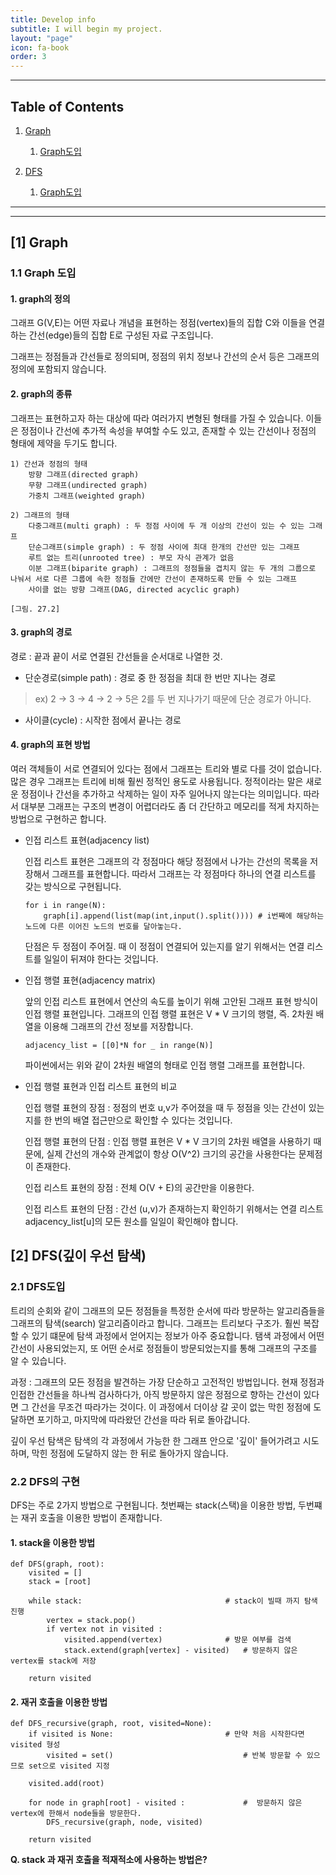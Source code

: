 ```yaml
---
title: Develop info
subtitle: I will begin my project.
layout: "page"
icon: fa-book
order: 3
---
```

---
## Table of Contents

1. [Graph](#Graph)
   1. [Graph도입](#Graph도입)

2. [DFS](#DFS)
   1. [Graph도입](#Graph도입)
---




---
## [1] Graph
### 1.1 Graph 도입
#### 1. graph의 정의

그래프 G(V,E)는 어떤 자료나 개념을 표현하는 정점(vertex)들의 집합 C와 이들을 연결하는 간선(edge)들의 집합 E로 구성된 자료 구조입니다.

그래프는 정점들과 간선들로 정의되며, 정점의 위치 정보나 간선의 순서 등은 그래프의 정의에 포함되지 않습니다.

#### 2. graph의 종류
그래프는 표현하고자 하는 대상에 따라 여러가지 변형된 형태를 가질 수 있습니다. 이들은 정점이나 간선에 추가적 속성을 부여할 수도 있고, 존재할 수 있는 간선이나 정점의 형태에 제약을 두기도 합니다.

	1) 간선과 정점의 형태
		방향 그래프(directed graph)
		무향 그래프(undirected graph)
		가중치 그래프(weighted graph)
		
	2) 그래프의 형태
		다중그래프(multi graph) : 두 정점 사이에 두 개 이상의 간선이 있는 수 있는 그래프
		단순그래프(simple graph) : 두 정점 사이에 최대 한개의 간선만 있는 그래프
		루트 없는 트리(unrooted tree) : 부모 자식 관계가 없음
		이분 그래프(biparite graph) : 그래프의 정점들을 겹치지 않는 두 개의 그룹으로 나눠서 서로 다른 그룹에 속한 정점들 간에만 간선이 존재하도록 만들 수 있는 그래프
		사이클 없는 방향 그래프(DAG, directed acyclic graph)
		
	[그림. 27.2]
	
#### 3. graph의 경로

경로 : 끝과 끝이 서로 연결된 간선들을 순서대로 나열한 것.

 - 단순경로(simple path) : 경로 중 한 정점을 최대 한 번만 지나는 경로
 > ex) 2 -> 3 -> 4 -> 2 -> 5은 2를 두 번 지나가기 때문에 단순 경로가 아니다.
	
 - 사이클(cycle) : 시작한 점에서 끝나는 경로
	
#### 4. graph의 표현 방법
여러 객체들이 서로 연결되어 있다는 점에서 그래프는 트리와 별로 다를 것이 없습니다. 많은 경우 그래프는 트리에 비해 훨씬 정적인 용도로 사용됩니다. 정적이라는 말은 새로운 정점이나 간선을 추가하고 삭제하는 일이 자주 일어나지 않는다는 의미입니다. 따라서 대부분 그래프는 구조의 변경이 어렵더라도 좀 더 간단하고 메모리를 적게 차지하는 방법으로 구현하곤 합니다.

 - 인접 리스트 표현(adjacency list)

	인접 리스트 표현은 그래프의 각 정점마다 해당 정점에서 나가는 간선의 목록을 저장해서 그래프를 표현합니다.  따라서 그래프는 각 정점마다 하나의 연결 리스트를 갖는 방식으로 구현됩니다.
	
	```
	for i in range(N):
		graph[i].append(list(map(int,input().split())))	# i번째에 해당하는 노드에 다른 이어진 노드의 번호를 달아놓는다.
	```
	

	단점은 두 정점이 주어질. 때 이 정점이 연결되어 있는지를 알기 위해서는 연결 리스트를 일일이 뒤져야 한다는 것입니다.

- 인접 행렬 표현(adjacency matrix)

	앞의 인접 리스트 표현에서 연산의 속도를 높이기 위해 고안된 그래프 표현 방식이 인접 행렬 표현입니다. 그래프의 인접 행렬 표현은 V * V 크기의 행렬, 즉. 2차원 배열을 이용해 그래프의 간선 정보를 저장합니다.

	```adjacency_list = [[0]*N for _ in range(N)]```

	파이썬에서는 위와 같이 2차원 배열의 형태로 인접 행렬 그래프를 표현합니다.

- 인접 행렬 표현과 인접 리스트 표현의 비교

	인접 행렬 표현의 장점 : 정점의 번호 u,v가 주어졌을 때 두 정점을 잇는 간선이 있는지를 한 번의 배열 접근만으로 확인할 수 있다는 것입니다.

	인접 행렬 표현의 단점 : 인접 행렬 표현은 V * V 크기의 2차원 배열을 사용하기 때문에, 실제 간선의 개수와 관계없이 항상 O(V^2) 크기의 공간을 사용한다는 문제점이 존재한다.
	
	인접 리스트 표현의 장점 : 전체 O(V + E)의 공간만을 이용한다.
	
	인접 리스트 표현의 단점 : 간선 (u,v)가 존재하는지 확인하기 위해서는 연결 리스트 adjacency_list[u]의 모든 원소를 일일이 확인해야 합니다.
	
## [2] DFS(깊이 우선 탐색)
### 2.1 DFS도입
트리의 순회와 같이 그래프의 모든 정점들을 특정한 순서에 따라 방문하는 알고리즘들을 그래프의 탐색(search) 알고리즘이라고 합니다. 그래프는 트리보다 구조가. 훨씬 복잡할 수 있기 떄문에 탐색 과정에서 얻어지는 정보가 아주 중요합니다. 탬색 과정에서 어떤 간선이 사용되었는지, 또 어떤 순서로 정점들이 방문되었는지를 통해 그래프의 구조를 알 수 있습니다.

과정 : 그래프의 모든 정점을 발견하는 가장 단순하고 고전적인 방법입니다. 현재 정점과 인접한 간선들을 하나씩 검사하다가, 아직 방문하지 않은 정점으로 향하는 간선이 있다면 그 간선을 무조건 따라가는 것이다. 이 과정에서 더이상 갈 곳이 없는 막힌 정점에 도달하면 포기하고, 마지막에 따라왔던 간선을 따라 뒤로 돌아갑니다.

깊이 우선 탐색은 탐색의 각 과정에서 가능한 한 그래프 안으로 '깊이' 들어가려고 시도하며, 막힌 정점에 도달하지 않는 한 뒤로 돌아가지 않습니다.

### 2.2 DFS의 구현
DFS는 주로 2가지 방법으로 구현됩니다. 첫번째는 stack(스택)을 이용한 방법, 두번쨰는 재귀 호출을 이용한 방법이 존재합니다.

#### 1. stack을 이용한 방법
```
def DFS(graph, root):
	visited = []
	stack = [root]
	
	while stack:								# stack이 빌때 까지 탐색 진행
		vertex = stack.pop()
		if vertex not in visited :
			visited.append(vertex)				# 방문 여부를 검색
			stack.extend(graph[vertex] - visited)	# 방문하지 않은 vertex를 stack에 저장
	
	return visited
```

#### 2. 재귀 호출을 이용한 방법
```
def DFS_recursive(graph, root, visited=None):
	if visited is None:							# 만약 처음 시작한다면 visited 형성
		visited = set() 							# 반복 방문할 수 있으므로 set으로 visited 지정

	visited.add(root)	
	
	for node in graph[root] - visited :				#  방문하지 않은 vertex에 한해서 node들을 방문한다.
		DFS_recursive(graph, node, visited)
		
	return visited
```
**Q. stack 과 재귀 호출을 적재적소에 사용하는 방법은?**


